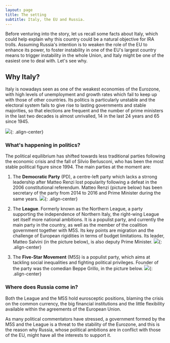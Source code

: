 ```yaml
---
layout: page
title: The setting
subtitle: Italy, the EU and Russia.
---
```

Before venturing into the story, let us recall some facts about Italy, which could help explain why this country could be a natural objective for IRA trolls. Assuming Russia's intention is to weaken the role of the EU to enhance its power, to foster instability in one of the EU's largest country means to trigger instability in the whole Union, and Italy might be one of the easiest one to deal with. Let's see why.

## Why Italy?

Italy is nowadays seen as one of the weakest economies of the Eurozone, with high levels of unemployment and growth rates which fail to keep up with those of other countries. Its politics is particularly unstable and the electoral system fails to give rise to lasting governments and stable majorities, so that elections are frequent and the number of prime ministers in the last two decades is almost unrivalled, 14 in the last 24 years and 65 since 1945.

![](../img/govts.png){: .align-center}

### What's happening in politics?

The political equilibrium has shifted towards less traditional parties following the economic crisis and the fall of Silvio Berlusconi, who has been the most stable political figure since 1994. The main parties at the moment are:

1. The **Democratic Party** (PD), a centre-left party which lacks a strrong leadership after Matteo Renzi lost popularity following a defeat in the 2006 constitutional referendum. Matteo Renzi (picture below) has been secretary of the party from 2014 to 2016 and Prime Minister during the same years.  ![](../img/renzi.png){: .align-center}

2. The **League**. Formerly known as the Northern League, a party supporting the independence of Northern Italy, the right-wing League set itself more national ambitions. It is a populist party, and currently the main party in the country, as well as the member of the coalition government together with M5S. Its key points are migration and the challenge of European rigidities in terms of budget limitations. Its leader, Matteo Salvini (in the picture below), is also deputy Prime Minister. ![](../img/salvini.png){: .align-center}

3. The **Five-Star Movement** (M5S) is a populist party, which aims at tackling social inequalities and fighting political privileges. Founder of the party was the comedian Beppe Grillo, in the picture below. ![](../img/grillo.png){: .align-center}

### Where does Russia come in?
Both the League and the M5S hold eurosceptic positions, blaming the crisis on the common currency, the big financial institutions and the little flexibility available within the agreements of the European Union.

As many political commentators have stressed, a government formed by the M5S and the League is a threat to the stability of the Eurozone, and this is the reason why Russia, whose political ambitions are in conflict with those of the EU, might have all the interests to support it.
